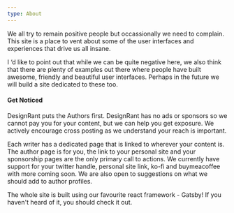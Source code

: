 ```yaml
---
type: About
---
```




We all try to remain positive people but occassionally we need to complain. This site is a place to vent about some of the user interfaces and experiences that drive us all insane.

I ‘d like to point out that while we can be quite negative here, we also think that there are plenty of examples out there where people have built awesome, friendly and beautiful user interfaces. Perhaps in the future we will build a site dedicated to these too.

#### Get Noticed

DesignRant puts the Authors first. DesignRant has no ads or sponsors so we cannot pay you for your content, but we can help you get exposure. We actively encourage cross posting as we understand your reach is important. 

Each writer has a dedicated page that is linked to wherever your content is.  The author page is for you, the link to your personal site and your sponsorship pages are the only primary call to actions. We currently have support for your twitter handle, personal site link, ko-fi and buymeacoffee with more coming soon. We are also open to suggestions on what we should add to author profiles.

The whole site is built using our favourite react framework - Gatsby! If you haven't heard of it, you should check it out.